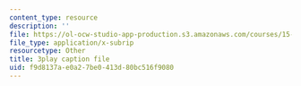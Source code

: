 ```yaml
---
content_type: resource
description: ''
file: https://ol-ocw-studio-app-production.s3.amazonaws.com/courses/15-071-the-analytics-edge-spring-2017/f9d8137ae0a27be0413d80bc516f9080_D-9R7zfUTWw.srt
file_type: application/x-subrip
resourcetype: Other
title: 3play caption file
uid: f9d8137a-e0a2-7be0-413d-80bc516f9080
---
```

